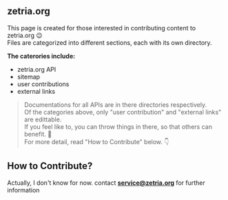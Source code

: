 ## zetria.org

This page is created for those interested in contributing content to zetria.org 😉  
Files are categorized into different sections, each with its own directory.  
  
**The caterories include:**  
 - zetria.org API
 - sitemap
 - user contributions
 - external links
  
> Documentations for all APIs are in there directories respectively.  
Of the categories above, only "user contribution" and "external links" are edittable.  
If you feel like to, you can throw things in there, so that others can benefit. 🌹  
For more detail, read "How to Contribute" below. 👇

## How to Contribute?

Actually, I don't know for now. contact **service@zetria.org** for further information
